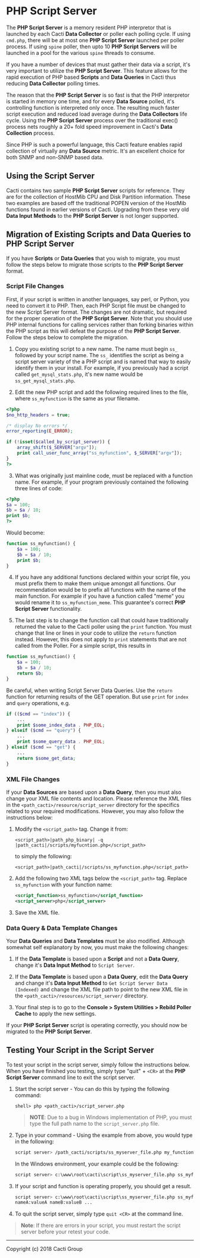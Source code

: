 # PHP Script Server

The **PHP Script Server** is a memory resident PHP interpretor that is launched by each Cacti **Data Collector** or poller each polling cycle.  If using `cmd.php`, there will be at most one **PHP Script Server** launched per poller process.  If using `spine` poller, then upto 10 **PHP Script Servers** will be launched in a pool for the various `spine` threads to consume.

If you have a number of devices that must gather their data via a script, it's very important to utilize the **PHP Script Server**. This feature allows for the rapid execution of PHP based **Scripts** and **Data Queries** in Cacti thus reducing **Data Collector** polling times.

The reason that the **PHP Script Server** is so fast is that the PHP interpretor is started in memory one time, and for every **Data Source** polled, it's controlling function is interpreted only once. The resulting much faster script execution and reduced load average during the **Data Collectors** life cycle. Using the **PHP Script Server** process over the traditional exec() process nets roughly a 20+ fold speed improvement in Cacti's **Data Collection** process.

Since PHP is such a powerful language, this Cacti feature enables rapid collection of virtually any **Data Source** metric.  It's an excellent choice for both SNMP and non-SNMP based data.

## Using the Script Server

Cacti contains two sample **PHP Script Server** scripts for reference. They are for the collection of HostMib CPU and Disk Partition information. These two examples are based off the traditional POPEN version of the HostMib functions found in earlier versions of Cacti.  Upgrading from these very old **Data Input Methods** to the **PHP Script Server** is not longer supported.

## Migration of Existing Scripts and Data Queries to PHP Script Server

If you have **Scripts** or **Data Queries** that you wish to migrate, you must follow the steps below to migrate those scripts to the **PHP Script Server** format.

### Script File Changes

First, if your script is written in another languages, say perl, or Python, you need to convert it to PHP.  Then, each PHP Script file must be changed to the new Script Server format. The changes are not dramatic, but required for the proper operation of the **PHP Script Server**. Note that you should use PHP internal functions for calling services rather than forking binaries within the PHP script as this will defeat the purpose of the **PHP Script Server**.  Follow the steps below to complete the migration.

1. Copy you existing script to a new name. The name must begin `ss_` followed by your script name. The `ss_` identifies the script as being a script server variety of the a PHP script and is named that way to easily identify them in your install. For example, if you previously had a script called `get_mysql_stats.php`, it's new name would be `ss_get_mysql_stats.php`.

2. Edit the new PHP script and add the following required lines to the file, where `ss_myfunction` is the same as your filename.

```php
<?php
$no_http_headers = true;

/* display No errors */
error_reporting(E_ERROR);

if (!isset($called_by_script_server)) {
    array_shift($_SERVER["argv"]);
    print call_user_func_array("ss_myfunction", $_SERVER["argv"]);
}
?>
```

3. What was originally just mainline code, must be replaced with a function name. For example, if your program previously contained the following three lines of code:

```php
<?php
$a = 100;
$b = $a / 10;
print $b;
?>
```

   Would become:

```php
function ss_myfunction() {
    $a = 100;
    $b = $a / 10;
    print $b;
}
```

4. If you have any additional functions declared within your script file, you must prefix them to make them unique amongst all functions. Our recommendation would be to prefix all functions with the name of the main function. For example if you have a function called "meme" you would rename it to `ss_myfunction_meme`. This guarantee's correct **PHP Script Server** functionality.

5. The last step is to change the function call that could have traditionally returned the value to the Cacti poller using the `print` function. You must change that line or lines in your code to utilize the `return` function instead. However, this does not apply to `print` statements that are not called from the Poller. For a simple script, this results in

```php
function ss_myfunction() {
    $a = 100;
    $b = $a / 10;
    return $b;
}
```

   Be careful, when writing Script Server Data Queries. Use the `return` function for returning results of the GET operation. But use `print` for `index` and `query` operations, e.g.

```php
if (($cmd == "index")) {
    ...
    print $some_index_data . PHP_EOL;
} elseif ($cmd == "query") {
    ...
    print $some_query_data . PHP_EOL;
} elseif ($cmd == "get") {
    ...
    return $some_get_data;
}
```

### XML File Changes

If your **Data Sources** are based upon a **Data Query**, then you must also change your XML file contents and location. Please reference the XML files in the `<path_cacti>/resource/script_server` directory for the specifics related to your required modifications. However, you may also follow the instructions below:

1. Modify the `<script_path>` tag. Change it from:

   `<script_path>|path_php_binary| -q |path_cacti|/scripts/myfucntion.php</script_path>`

   to simply the following:

   `<script_path>|path_cacti|/scripts/ss_myfunction.php</script_path>`

2. Add the following two XML tags below the `<script_path>` tag. Replace
   `ss_myfunction` with your function name:

    ```xml
    <script_function>ss_myfunction</script_function>
    <script_server>php</script_server>
    ```

3. Save the XML file.

### Data Query & Data Template Changes

Your **Data Queries** and **Data Templates** must be also modified. Although somewhat self explanatory by now, you must make the following changes:

1. If the **Data Template** is based upon a **Script** and not a **Data Query**, change it's **Data Input Method** to `Script Server`.

2. If the **Data Template** is based upon a **Data Query**, edit the **Data Query** and change it's **Data Input Method** to `Get Script Server Data (Indexed)` and change the XML file path to point to the new XML file in the `<path_cacti>/resources/script_server/` directory.

3. Your final step is to go to the **Console > System Utilities > Rebild Poller Cache** to apply the new settings.

If your **PHP Script Server** script is operating correctly, you should now be migrated to the **PHP Script Server**.

## Testing Your Script in the Script Server

To test your script in the script server, simply follow the instructions below. When you have finished you testing, simply type "quit" + `<CR>` at the **PHP Script Server** command line to exit the script server.

1. Start the script server - You can do this by typing the following command:

   `shell> php <path_cacti>/script_server.php`

   > **NOTE**: Due to a bug in Windows implementation of PHP, you must type
   > the full path name to the `script_server.php` file.

2. Type in your command - Using the example from above, you would type in the
   following:

   ```sh
   script server> /path_cacti/scripts/ss_myserver_file.php my_function argument1 argument2 ...
   ```

   In the Windows environment, your example could be the following:

   ```sh
   script server> c:\www\root\cacti\script\ss_myserver_file.php ss_myfunction argument1 argument2 ...
   ```

3. If your script and function is operating properly, you should get a result.

   ```sh
   script server> c:\www\root\cacti\script\ss_myserver_file.php ss_myfunction argument1 argument2 ...
   nameA:valueA nameB:valueB ...
   ```
4. To quit the script server, simply type `quit <CR>` at the command line.

> **Note**: If there are errors in your script, you must restart the script
> server before your retest your code.

---
Copyright (c) 2018 Cacti Group
